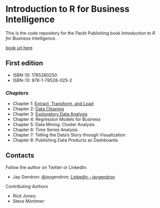 # Introduction to R for Business Intelligence
This is the code repository for the Packt Publishing book _Introduction to R for Business Intelligence_.

[book url here](www.packtpub.com)

## First edition
* ISBN-10: 1785280250
* ISBN-13: 978-1-78528-025-2
 
### _Chapters_

* Chapter 1: [Extract, Transform, and Load](https://github.com/jgendron/com.packtpub.intro.r.bi/tree/master/Chapter1-ExtractTransformLoad)
* Chapter 2: [Data Cleaning](https://github.com/jgendron/com.packtpub.intro.r.bi/tree/master/Chapter2-DataCleaning)
* Chapter 3: [Exploratory Data Analysis](https://github.com/jgendron/com.packtpub.intro.r.bi/tree/master/Chapter3-ExploratoryDataAnalysis)
* Chapter 4: Regression Models for Business
* Chapter 5: Data Mining: Cluster Analysis
* Chapter 6: Time Series Analysis
* Chapter 7: Telling the Data’s Story through Visualization
* Chapter 8: Publishing Data Products as Dashboards

## Contacts

Follow the author on Twitter or LinkedIn:
* Jay Gendron: @jaygendron; [LinkedIn - jaygendron](https://www.linkedin.com/in/jaygendron)

Contributing Authors
* Rick Jones: 
* Steve Mortimer: 
